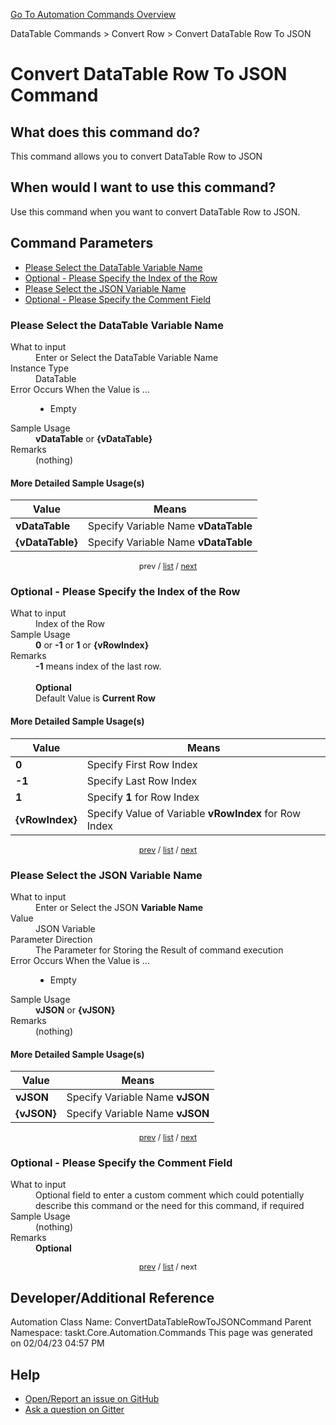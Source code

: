 <!--TITLE: Convert DataTable Row To JSON Command -->
<!-- SUBTITLE: a command in the DataTable Commands group. -->
[Go To Automation Commands Overview](/automation-commands.md)


DataTable Commands &gt; Convert Row &gt; Convert DataTable Row To JSON


# Convert DataTable Row To JSON Command


## What does this command do?
This command allows you to convert DataTable Row to JSON


## When would I want to use this command?
Use this command when you want to convert DataTable Row to JSON.


<a id="param_list"></a>
## Command Parameters
- [Please Select the DataTable Variable Name](#param_0)
- [Optional - Please Specify the Index of the Row](#param_1)
- [Please Select the JSON Variable Name](#param_2)
- [Optional - Please Specify the Comment Field](#param_3)


<a id="param_0"></a>
### Please Select the DataTable Variable Name


<dl>
<dt>What to input</dt><dd>Enter or Select the DataTable Variable Name</dd>
<dt>Instance Type</dt><dd>DataTable</dd>
<dt>Error Occurs When the Value is ...</dt><dd><ul>
<li>Empty</li>
</ul></dd>
<dt>Sample Usage</dt><dd><strong>vDataTable</strong> or <strong>{vDataTable}</strong></dd>
<dt>Remarks</dt><dd>(nothing)</dd>
</dl>




#### More Detailed Sample Usage(s)
| Value | Means |
|---|---|
| <strong>vDataTable</strong> | Specify Variable Name **vDataTable** |
| <strong>{vDataTable}</strong> | Specify Variable Name **vDataTable** |


<div style="font-size: 90%; text-align: center">


prev / [list](#param_list) / [next](#param_1)


</div>


<a id="param_1"></a>
### Optional - Please Specify the Index of the Row


<dl>
<dt>What to input</dt><dd>Index of the Row</dd>
<dt>Sample Usage</dt><dd><strong>0</strong> or <strong>-1</strong> or <strong>1</strong> or <strong>{vRowIndex}</strong></dd>
<dt>Remarks</dt><dd><strong>-1</strong> means index of the last row.<br><br>
<strong>Optional</strong><br>Default Value is <strong>Current Row</strong></dd>
</dl>




#### More Detailed Sample Usage(s)
| Value | Means |
|---|---|
| <strong>0</strong> | Specify First Row Index |
| <strong>-1</strong> | Specify Last Row Index |
| <strong>1</strong> | Specify **1** for Row Index |
| <strong>{vRowIndex}</strong> | Specify Value of Variable **vRowIndex** for Row Index |


<div style="font-size: 90%; text-align: center">


[prev](#param_1) / [list](#param_list) / [next](#param_2)


</div>


<a id="param_2"></a>
### Please Select the JSON Variable Name


<dl>
<dt>What to input</dt><dd>Enter or Select the JSON <strong>Variable Name</strong></dd>
<dt>Value</dt><dd>JSON Variable</dd>
<dt>Parameter Direction</dt><dd>The Parameter for Storing the Result of command execution</dd>
<dt>Error Occurs When the Value is ...</dt><dd><ul>
<li>Empty</li>
</ul></dd>
<dt>Sample Usage</dt><dd><strong>vJSON</strong> or <strong>{vJSON}</strong></dd>
<dt>Remarks</dt><dd>(nothing)</dd>
</dl>




#### More Detailed Sample Usage(s)
| Value | Means |
|---|---|
| <strong>vJSON</strong> | Specify Variable Name **vJSON** |
| <strong>{vJSON}</strong> | Specify Variable Name **vJSON** |


<div style="font-size: 90%; text-align: center">


[prev](#param_2) / [list](#param_list) / [next](#param_3)


</div>


<a id="param_3"></a>
### Optional - Please Specify the Comment Field


<dl>
<dt>What to input</dt><dd>Optional field to enter a custom comment which could potentially describe this command or the need for this command, if required</dd>
<dt>Sample Usage</dt><dd>(nothing)</dd>
<dt>Remarks</dt><dd><strong>Optional</strong><br></dd>
</dl>




<div style="font-size: 90%; text-align: center">


[prev](#param_3) / [list](#param_list) / next


</div>


## Developer/Additional Reference
Automation Class Name: ConvertDataTableRowToJSONCommand
Parent Namespace: taskt.Core.Automation.Commands
This page was generated on 02/04/23 04:57 PM


## Help
- [Open/Report an issue on GitHub](https://github.com/rcktrncn/taskt/issues/new)
- [Ask a question on Gitter](https://gitter.im/taskt-rpa/Lobby)
